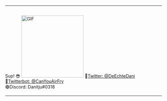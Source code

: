   <hr> <br>
 Sup! 😎
<img alt="GIF" src="https://media.giphy.com/media/41xmKVhZI4Ymfr2rhT/giphy.gif" width = 200/>
🔵<a href="https://twitter.com/DeEchteDani" target="_blank">Twitter: @DeEchteDani</a><br>
🤖<a href="https://twitter.com/CanYouAirfry" target="_blank">Twitterbot: @CanYouAirFry</a><br>
🟣Discord: Danitju#0318<br>

<hr>
